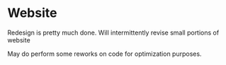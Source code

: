 Website
=======

Redesign is pretty much done. Will intermittently revise small portions of website

May do perform some reworks on code for optimization purposes.
